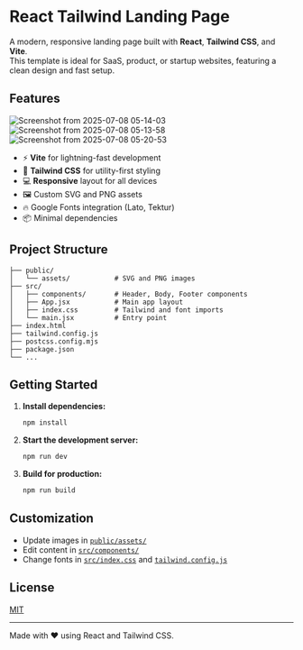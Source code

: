 # React Tailwind Landing Page

A modern, responsive landing page built with **React**, **Tailwind CSS**, and **Vite**.  
This template is ideal for SaaS, product, or startup websites, featuring a clean design and fast setup.

## Features
![Screenshot from 2025-07-08 05-14-03](https://github.com/user-attachments/assets/9646f242-1df3-4bf1-8826-6ffde3b17d2a)
![Screenshot from 2025-07-08 05-13-58](https://github.com/user-attachments/assets/cfa41b23-0fb4-4c69-ab1d-26d47a0bd818)
![Screenshot from 2025-07-08 05-20-53](https://github.com/user-attachments/assets/3bfcf3a1-2fea-45cc-992a-8802ca5c0ad8)


- ⚡️ **Vite** for lightning-fast development
- 🎨 **Tailwind CSS** for utility-first styling
- 💻 **Responsive** layout for all devices
- 🖼️ Custom SVG and PNG assets
- 🔥 Google Fonts integration (Lato, Tektur)
- 📦 Minimal dependencies

## Project Structure

```
├── public/
│   └── assets/           # SVG and PNG images
├── src/
│   ├── components/       # Header, Body, Footer components
│   ├── App.jsx           # Main app layout
│   ├── index.css         # Tailwind and font imports
│   └── main.jsx          # Entry point
├── index.html
├── tailwind.config.js
├── postcss.config.mjs
├── package.json
└── ...
```

## Getting Started

1. **Install dependencies:**
   ```sh
   npm install
   ```

2. **Start the development server:**
   ```sh
   npm run dev
   ```

3. **Build for production:**
   ```sh
   npm run build
   ```

## Customization

- Update images in [`public/assets/`](public/assets/)
- Edit content in [`src/components/`](src/components/)
- Change fonts in [`src/index.css`](src/index.css) and [`tailwind.config.js`](tailwind.config.js)

## License

[MIT](LICENSE)

---

Made with ❤️ using React and Tailwind CSS.
